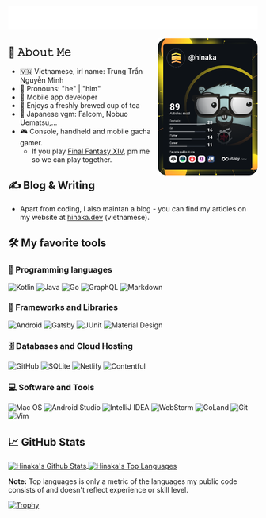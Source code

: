 <p align="center">
  <a href="https://hinaka.dev"><img src="https://github.com/Hinaka/Hinaka/blob/main/intro.svg" alt="Hinaka's Typing Intro"/></a>
</p>
<a href="https://app.daily.dev/hinaka">
  <img src="https://github.com/Hinaka/Hinaka/blob/main/devcard.svg" width="40%" align="right" alt="Hinaka's Dev Card"/>
</a>

## :book: 𝙰𝚋𝚘𝚞𝚝 𝙼𝚎
- :vietnam: Vietnamese, irl name: Trung Trần Nguyễn Minh
- :wave: Pronouns: "he" | "him"
- :iphone: Mobile app developer
- :tea: Enjoys a freshly brewed cup of tea
- :musical_note: Japanese vgm: Falcom, Nobuo Uematsu,...
- :video_game: Console, handheld and mobile gacha gamer.
  - If you play [Final Fantasy XIV](https://www.finalfantasyxiv.com/), pm me so we can play together.

## :writing_hand: Blog & Writing
- Apart from coding, I also maintan a blog - you can find my articles on my website at [hinaka.dev](https://hinaka.dev/) (vietnamese).

## :hammer_and_wrench: My favorite tools

### :page_facing_up: Programming languages
![Kotlin](https://img.shields.io/badge/kotlin-%230095D5.svg?style=for-the-badge&logo=kotlin&logoColor=white) ![Java](https://img.shields.io/badge/java-%23ED8B00.svg?style=for-the-badge&logo=java&logoColor=white) ![Go](https://img.shields.io/badge/go-%2300ADD8.svg?style=for-the-badge&logo=go&logoColor=white) ![GraphQL](https://img.shields.io/badge/-GraphQL-E10098?style=for-the-badge&logo=graphql&logoColor=white) ![Markdown](https://img.shields.io/badge/markdown-%23000000.svg?style=for-the-badge&logo=markdown&logoColor=white)

### :abacus: Frameworks and Libraries
![Android](https://img.shields.io/badge/Android-3DDC84?style=for-the-badge&logo=android&logoColor=white) ![Gatsby](https://img.shields.io/badge/Gatsby-%23663399.svg?style=for-the-badge&logo=gatsby&logoColor=white) ![JUnit](https://img.shields.io/badge/JUnit-25A162.svg?style=for-the-badge&logoColor=white) ![Material Design](https://img.shields.io/badge/Material%20Design-757575.svg?style=for-the-badge&logo=materialdesign&logoColor=white)

### :file_cabinet: Databases and Cloud Hosting
![GitHub](https://img.shields.io/badge/github-%23121011.svg?style=for-the-badge&logo=github&logoColor=white) ![SQLite](https://img.shields.io/badge/sqlite-%2307405e.svg?style=for-the-badge&logo=sqlite&logoColor=white) ![Netlify](https://img.shields.io/badge/netlify-%23000000.svg?style=for-the-badge&logo=netlify&logoColor=#00C7B7) ![Contentful](https://img.shields.io/badge/contentful-2478CC.svg?style=for-the-badge&logo=contentful&logoColor=#00C7B7) 

### :computer: Software and Tools
![Mac OS](https://img.shields.io/badge/mac%20os-000000?style=for-the-badge&logo=macos&logoColor=F0F0F0) ![Android Studio](https://img.shields.io/badge/Android%20Studio-3DDC84.svg?style=for-the-badge&logo=android-studio&logoColor=white) ![IntelliJ IDEA](https://img.shields.io/badge/IntelliJIDEA-000000.svg?style=for-the-badge&logo=intellij-idea&logoColor=white) ![WebStorm](https://img.shields.io/badge/webstorm-143?style=for-the-badge&logo=webstorm&logoColor=white&color=black) ![GoLand](https://img.shields.io/badge/goland-143?style=for-the-badge&logo=goland&logoColor=white&color=black) ![Git](https://img.shields.io/badge/git-%23F05033.svg?style=for-the-badge&logo=git&logoColor=white) ![Vim](https://img.shields.io/badge/VIM-%2311AB00.svg?style=for-the-badge&logo=vim&logoColor=white)

## :chart_with_upwards_trend: GitHub Stats
<a href="https://github.com/anuraghazra/github-readme-stats">
  <img align="center" alt="Hinaka's Github Stats" src="https://github-readme-stats.vercel.app/api/?username=Hinaka&show_icons=true&count_private=true&theme=react&hide_border=true" height="192px"/>
</a>
<a href="https://github.com/anuraghazra/github-readme-stats">
  <img align="center" alt="Hinaka's Top Languages" src="https://github-readme-stats.vercel.app/api/top-langs/?username=Hinaka&langs_count=8&layout=compact&theme=react&hide_border=true"/>
</a>

<b>Note:</b> Top languages is only a metric of the languages my public code consists of and doesn't reflect experience or skill level.

[![Trophy](https://github-profile-trophy.vercel.app/?username=Hinaka&theme=algolia&no-bg=true)](https://github.com/ryo-ma/github-profile-trophy)
